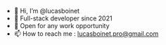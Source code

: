- 👋 Hi, I’m @lucasboinet
- 👀 Full-stack developer since 2021
- 🌱 Open for any work opportunity
- 📫 How to reach me : lucasboinet.pro@gmail.com
